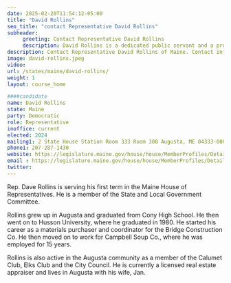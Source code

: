 ```yaml
---
date: 2025-02-20T11:54:12-05:00
title: "David Rollins"
seo_title: "contact Representative David Rollins"
subheader:
     greeting: Contact Representative David Rollins
     description: David Rollins is a dedicated public servant and a prominent figure in Maine politics. He currently serves as a member of the Maine House of Representatives, representing District 59. Rollins assumed office on December 3, 2024, and his current term will end on December 1, 2026.
description: Contact Representative David Rollins of Maine. Contact information for David Rollins includes email address, phone number, and mailing address.
image: david-rollins.jpeg
video:
url: /states/maine/david-rollins/
weight: 1
layout: course_home

####candidate
name: David Rollins
state: Maine
party: Democratic
role: Representative
inoffice: current
elected: 2024
mailing1: 2 State House Station Room 333 Room 300 Augusta, ME 04333-0002
phone1: 207-287-1430
website: https://legislature.maine.gov/house/house/MemberProfiles/Details/3118/
email : https://legislature.maine.gov/house/house/MemberProfiles/Details/3118/
twitter: 
---
```

Rep. Dave Rollins is serving his first term in the Maine House of Representatives. He is a member of the State and Local Government Committee.

Rollins grew up in Augusta and graduated from Cony High School. He then went on to Husson University, where he graduated in 1980. He started his career as a materials purchaser and coordinator for the Bridge Construction Co. He then moved on to work for Campbell Soup Co., where he was employed for 15 years.

Rollins is also active in the Augusta community as a member of the Calumet Club, Elks Club and the City Council. He is currently a licensed real estate appraiser and lives in Augusta with his wife, Jan.
